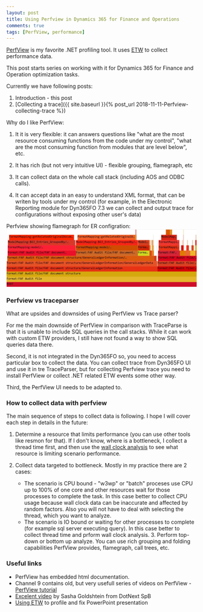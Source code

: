 ```yaml
---
layout: post
title: Using Perfview in Dynamics 365 for Finance and Operations
comments: true
tags: [PerfView, performance]
---
```


[PerfView](https://github.com/Microsoft/perfview) is my favorite .NET profiling tool. It uses [ETW](https://docs.microsoft.com/en-us/windows/desktop/etw/event-tracing-portal) to collect performance data. 

This post starts series on working with it for Dynamics 365 for Finance and Operation optimization tasks.

Currently we have following posts:
  1. Introduction - this post
  2. [Collecting a trace]({{ site.baseurl }}{% post_url 2018-11-11-Perfview-collecting-trace %})


Why do I like PerfView:
  
  1. It it is very flexible: it can answers questions like "what are the most resource consuming functions from the code under my control", "what are the most consuming function from modules that are level below", etc.

  2. It has rich (but not very intuitive UI) - flexible grouping, flamegraph, etc

  3. It can collect data on the whole call stack (including AOS and ODBC calls).

  4. It can accept data in an easy to understand XML format, that can be writen by tools under my control (for example, in the Electronic Reporting module for Dyn365FO 7.3 we can collect and output trace for configurations without exposing other user's data)  

Perfview showing flamegraph for ER configration:
![Perfview showing flamegraph for ER configration](/assets/perfview_ER.jpg)
### Perfview vs traceparser

What are upsides and downsides of using PerfView vs Trace parser?

For me the main downside of PerfView in comparison with TraceParse is that it is unable to include SQL queries in the call stacks. While it can work with custom ETW providers, I still have not found a way to show SQL queries data there.

Second, it is not integrated in the Dyn365FO so, you need to access particular box to collect the data. You can collect trace from Dyn365FO UI and use it in tre TraceParser, but for collecting Perfview trace you need to install PerfView or collect .NET related ETW events some other way.

Third, the PerfView UI needs to be adapted to.  

### How to collect data with perfview

The main sequence of steps to collect data is following. I hope I will cover each step in details in the future:

   1. Determine a resource that limits performance (you can use other tools like resmon for that). If I don't know, where is a bottleneck, I collect a thread time first, and then use the [wall clock analysis](https://channel9.msdn.com/Series/PerfView-Tutorial/Tutorial-12-Wall-Clock-Time-Investigation-Basics) to see what resource is limiting scenario performance.

   2. Collect data targeted to bottleneck. Mostly in my practice there are 2 cases:
      - The scenario is CPU bound - "w3wp" or "batch" proceses use CPU up to 100% of one core and other resources wait for those processes to complete the task. In this case better to collect CPU usage because wall clock data can be inaccurate and affected by random factors. Also you will not have to deal with selecting the thread, which you want to analyze.
      - The scenario is IO bound or waiting for other processes to complete (for example sql server executing query). In this case better to collect thread time and prform wall clock analysis.
    3. Perform top-down or bottom up analyze. You can use rich grouping and folding capabilities PerfView provides, flamegraph, call trees, etc.

### Useful links

 - PerfView has embedded html documentation.
 - Channel 9 contains old, but very usefull series of videos on PerfView - [PerfView tutorial](https://channel9.msdn.com/Series/PerfView-Tutorial)
 - [Excelent video](https://www.youtube.com/watch?v=eX644hod65s) by Sasha Goldshtein from DotNext SpB
 - [Using ETW](https://randomascii.wordpress.com/2011/08/29/powerpoint-poor-performance-problem/) to profile and fix PowerPoint presentation 